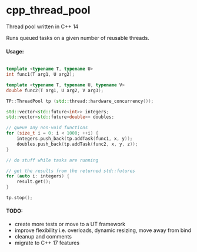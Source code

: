 # cpp_thread_pool
Thread pool written in C++ 14

Runs queued tasks on a given number of reusable threads.

#### Usage:
```cpp

template <typename T, typename U>
int func1(T arg1, U arg2);

template <typename T, typename U, typename V>
double func2(T arg1, U arg2, V arg3);

TP::ThreadPool tp (std::thread::hardware_concurrency());

std::vector<std::future<int>> integers;
std::vector<std::future<double>> doubles;

// queue any non-void functions
for (size_t i = 0; i < 1000; ++i) {
    integers.push_back(tp.addTask(func1, x, y));
    doubles.push_back(tp.addTask(func2, x, y, z));
}

// do stuff while tasks are running

// get the results from the returned std::futures
for (auto i: integers) {
    result.get();
}

tp.stop();
```

#### TODO:
 - create more tests or move to a UT framework
 - improve flexibility i.e. overloads, dynamic resizing, move away from bind
 - cleanup and comments
 - migrate to C++ 17 features
